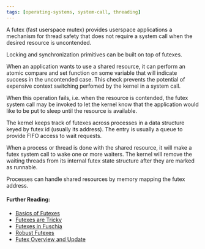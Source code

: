 ```yaml
---
tags: [operating-systems, system-call, threading]
---
```


A futex (fast userspace mutex) provides userspace applications a mechanism
for thread safety that does not require
a system call when the desired resource is uncontended.

Locking and synchronization primitives can be
built on top of futexes.

When an application wants to use a shared resource,
it can perform an atomic compare and set function
on some variable that will indicate success
in the uncontended case. This check prevents
the potential of expensive context switching perfomed
by the kernel in a system call.

When this operation fails, i.e. when the resource
is contended, the futex system call may be invoked
to let the kernel know that the application
would like to be put to sleep until the resource
is available.

The kernel keeps track of futexes across processes 
in a data structure keyed by futex id (usually its
address). The entry is usually a queue to provide 
FIFO access to wait requests.

When a process or thread is done with the shared 
resource, it will make a futex system call to wake one 
or more waiters. The kernel will remove the waiting 
threads from its internal futex state structure
after they are marked as runnable.

Processes can handle shared resources by memory
mapping the futex address.

#### Further Reading:

- [Basics of Futexes](https://eli.thegreenplace.net/2018/basics-of-futexes/)
- [Futexes are Tricky](https://www.akkadia.org/drepper/futex.pdf)
- [Futexes in Fuschia](https://fuchsia.dev/fuchsia-src/reference/kernel_objects/futex)
- [Robust Futexes](https://docs.kernel.org/locking/robust-futexes.html)
- [Futex Overview and Update](https://lwn.net/Articles/360699/)

